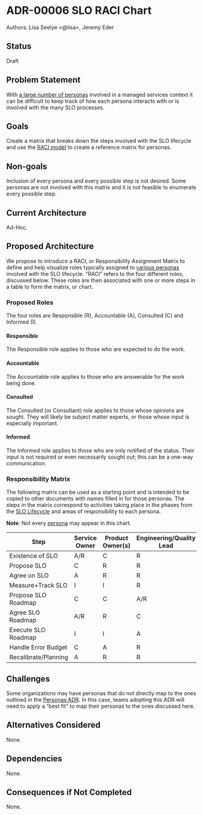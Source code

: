 # ADR-00006 SLO RACI Chart

Authors: Lisa Seelye <@lisa>, Jeremy Eder


## Status

Draft


## Problem Statement

With [a large number of personas][personas-adr] involved in a managed services context it can be difficult to keep track of how each persona interacts with or is involved with the many SLO processes.

## Goals

Create a matrix that breaks down the steps involved with the SLO lifecycle and use the [RACI model][wiki-raci] to create a reference matrix for personas.

## Non-goals

Inclusion of every persona and every possible step is not desired. Some personas are not involved with this matrix and it is not feasible to enumerate every possible step.


## Current Architecture

Ad-Hoc.

## Proposed Architecture

We propose to introduce a RACI, or Responsibility Assignment Matrix to define and help visualize roles typically assigned to [various personas][personas-adr] involved with the SLO lifecycle. “RACI” refers to the four different roles, discussed below. These roles are then associated with one or more steps in a table to form the matrix, or chart.

### Proposed Roles

The four roles are Responsible (R), Accountable (A), Consulted (C) and Informed (I).

#### Responsible

The Responsible role applies to those who are expected to do the work.

#### Accountable

The Accountable role applies to those who are answerable for the work being done.

#### Consulted

The Consulted (or Consultant) role applies to those whose opinions are sought. They will likely be subject matter experts, or those whose input is especially important.

#### Informed

The Informed role applies to those who are only notified of the status. Their input is not required or even necessarily sought out; this can be a one-way communication.

### Responsibility Matrix

The following matrix can be used as a starting point and is intended to be copied to other documents with names filled in for those personas. The steps in the matrix correspond to activities taking place in the phases from the [SLO Lifecycle][slo-lifecycle-adr] and areas of responsibility to each persona.

**Note**: Not every [persona][personas-adr] may appear in this chart.

| Step                 | Service Owner | Product Owner(s) | Engineering/Quality Lead | Sw. Eng/QE | SRE IC | Eng Manager/Director | Exec (VP) |
|----------------------|---------------|------------------|--------------------------|------------|--------|----------------------|-----------|
| Existence of SLO     | A/R           | C                | R                        | A          | C      | C                    | I         |
| Propose SLO          | C             | R                | R                        | C          | C      | A                    | I         |
| Agree on SLO         | A             | R                | R                        | C          | I      | I                    | I         |
| Measure+Track SLO    | I             | I                | R                        | I          | A/R    | I                    | I         |
| Propose SLO Roadmap  | C             | C                | A/R                      | C          | C      | I                    | I         |
| Agree SLO Roadmap    | A/R           | R                | C                        | C          | C      | R                    | I         |
| Execute SLO Roadmap  | I             | I                | A                        | R          | R      | C                    | I         |
| Handle Error Budget  | C             | A                | R                        | C          | I      | R                    | I         |
| Recalibrate/Planning | A             | R                | R                        | C          | C      | C                    | I         |

## Challenges

Some organizations may have personas that do not directly map to the ones outlined in the [Personas ADR][personas-adr]. In this case, teams adopting this ADR will need to apply a “best fit” to map their personas to the ones discussed here.



## Alternatives Considered

None.

## Dependencies

None.

## Consequences if Not Completed

None.

[wiki-raci]: https://en.wikipedia.org/wiki/Responsibility_assignment_matrix
[personas-adr]: https://github.com/operate-first/sre/blob/main/ADRs/RH/SIG-SRE/ADR-00002%20Personas%20related%20to%20Managed%20Services.md
[slo-lifecycle-adr]: https://github.com/operate-first/sre/pull/13

